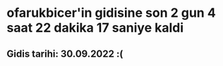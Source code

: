 # ofarukbicer'in gidisine son 2 gun 4 saat 22 dakika 17 saniye kaldi

## Gidis tarihi: 30.09.2022 :(